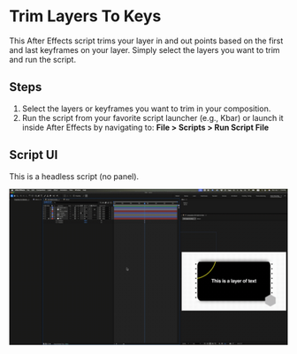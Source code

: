 # Trim Layers To Keys

This After Effects script trims your layer in and out points based on the first and last keyframes on your layer. Simply select the layers you want to trim and run the script.

## Steps

1. Select the layers or keyframes you want to trim in your composition.
2. Run the script from your favorite script launcher (e.g., Kbar) or launch it inside After Effects by navigating to:
   **File > Scripts > Run Script File**

## Script UI

This is a headless script (no panel).

![til](./reference/Trim_Layers_To_Keys_Demo.gif)
